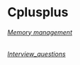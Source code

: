 # Cplusplus
###### [Memory management](https://en.wikipedia.org/wiki/Memory_management#DYNAMIC)
###### [Interview_questions](https://www.tutorialspoint.com/cprogramming/cprogramming_interview_questions.htm)

